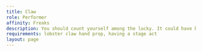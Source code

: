 ```yaml
---
title: Claw
role: Performer
affinity: Freaks
description: You should count yourself among the lucky. It could have been your best hand, or it could have been both. You smile and wave. Yes, you would like to be able to caress the one you love (who does not love you) and of course life would be better without the ugly, scary hand. So much better. You cry a little and think for the thousandth time of the sharp tools in the shed. Maybe the electric hedge-trimmer is your best bet. You cannot be whole until that dreaded thing is gone.
requirements: lobster claw hand prop, having a stage act
layout: page
---
```

